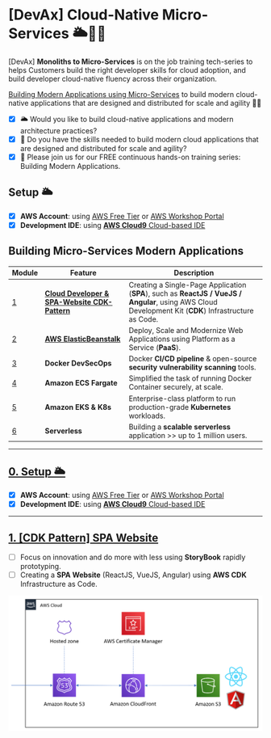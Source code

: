 # [DevAx] Cloud-Native Micro-Services 🌥🎯🚀

[DevAx] **Monoliths to Micro-Services** is on the job training tech-series to helps Customers build the right developer skills for cloud adoption, and build developer cloud-native fluency across their organization.

[Building Modern Applications using Micro-Services](https://microservices.job4u.vn) to build modern cloud-native applications that are designed and distributed for scale and agility 🎯🚀

* [x] 🌥 Would you like to build cloud-native applications and modern architecture practices? 
* [x] 🎯 Do you have the skills needed to build modern cloud applications that are designed and distributed for scale and agility? 
* [x] 🚀 Please join us for our FREE continuous hands-on training series: Building Modern Applications. 

## Setup 🌥

* [x] **AWS Account**: using [AWS Free Tier](https://aws.amazon.com/free) or [AWS Workshop Portal](https://microservices.job4u.vn/en/setup/aws-account.html)
* [x] **Development IDE**: using [**AWS Cloud9** Cloud-based IDE](https://microservices.job4u.vn/en/setup/cloud9-bootstrap/)

## Building Micro-Services Modern Applications

Module | Feature | Description
------------ | ------------- | -------------
[1](./s3-website/README.md) | **[Cloud Developer & SPA-Website CDK-Pattern](https://www.facebook.com/groups/modernapps/permalink/794258977836330/)** | Creating a Single-Page Application (**SPA**), such as **ReactJS / VueJS / Angular**, using AWS Cloud Development Kit (**CDK**) Infrastructure as Code.
[2](./elasticbeanstalk/README.md) | **[AWS ElasticBeanstalk](https://www.facebook.com/groups/modernapps/permalink/796401030955458/)** | Deploy, Scale and Modernize Web Applications using Platform as a Service (**PaaS**).
[3](./docker/README.md) | **Docker DevSecOps** | Docker **CI/CD pipeline** & open-source **security vulnerability scanning** tools.
[4](./ecs-fargate/README.md) | **Amazon ECS Fargate** | Simplified the task of running Docker Container securely, at scale.
[5](./eks/README.md) | **Amazon EKS & K8s** | Enterprise-class platform to run production-grade **Kubernetes** workloads.
[6](./serverless/README.md) | **Serverless** | Building a **scalable serverless** application >> up to 1 million users.

---

## [0. Setup 🌥](https://microservices.job4u.vn/en/setup.html)

* [x] **AWS Account**: using [AWS Free Tier](https://aws.amazon.com/free) or [AWS Workshop Portal](https://microservices.job4u.vn/en/setup/aws-account.html)
* [x] **Development IDE**: using [**AWS Cloud9** Cloud-based IDE](https://microservices.job4u.vn/en/setup/cloud9-bootstrap/)

---

## [1. [CDK Pattern] SPA Website](/spa-website/index.md)

* [ ] Focus on innovation and do more with less using **StoryBook** rapidly prototyping.  
* [ ] Creating a **SPA Website** (ReactJS, VueJS, Angular) using **AWS CDK** Infrastructure as Code.

![SPA Website](/README/images/spa-website-architecture.png)
